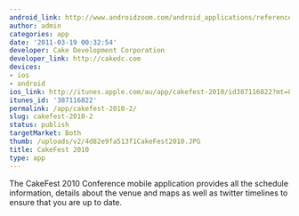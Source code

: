 ```yaml
---
android_link: http://www.androidzoom.com/android_applications/reference/cakefest-2010_jqgy.html
author: admin
categories: app
date: '2011-03-19 00:32:54'
developer: Cake Development Corporation
developer_link: http://cakedc.com
devices: 
- ios
- android
ios_link: http://itunes.apple.com/au/app/cakefest-2010/id387116822?mt=8
itunes_id: '387116822'
permalink: /app/cakefest-2010-2/
slug: cakefest-2010-2
status: publish
targetMarket: Both
thumb: /uploads/v2/4d82e9fa513f1CakeFest2010.JPG
title: CakeFest 2010
type: app
---
```


The CakeFest 2010 Conference mobile application provides all the schedule information, details about the venue and maps as well as twitter timelines to ensure that you are up to date.